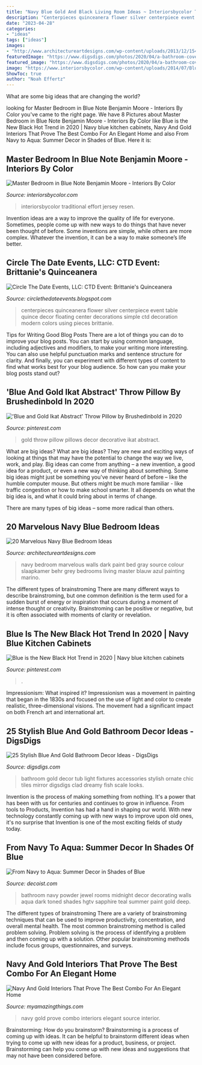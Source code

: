 ```yaml
---
title: "Navy Blue Gold And Black Living Room Ideas ~ Interiorsbycolor Traditional Effort Jersey Resen"
description: "Centerpieces quinceanera flower silver centerpiece event table quince decor floating center decorations simple ctd decoration modern colors using pieces brittanie"
date: "2023-04-28"
categories:
- "ideas"
tags: ["ideas"]
images:
- "http://www.architectureartdesigns.com/wp-content/uploads/2013/12/1540-630x945.jpg"
featuredImage: "https://www.digsdigs.com/photos/2020/04/a-bathroom-covered-with-white-shiplap-with-a-mirror-in-an-ornate-gold-frame-artworks-blue-tub-on-gold-legs.jpg"
featured_image: "https://www.digsdigs.com/photos/2020/04/a-bathroom-covered-with-white-shiplap-with-a-mirror-in-an-ornate-gold-frame-artworks-blue-tub-on-gold-legs.jpg"
image: "https://www.interiorsbycolor.com/wp-content/uploads/2014/07/Blue-Note-Benjamin-Moore-living-room.jpg"
ShowToc: true
author: "Noah Effertz"
---
```



What are some big ideas that are changing the world?

	

		
looking for Master Bedroom in Blue Note Benjamin Moore - Interiors By Color you've came to the right page. We have 8 Pictures about Master Bedroom in Blue Note Benjamin Moore - Interiors By Color like Blue is the New Black Hot Trend in 2020 | Navy blue kitchen cabinets, Navy And Gold Interiors That Prove The Best Combo For An Elegant Home and also From Navy to Aqua: Summer Decor in Shades of Blue. Here it is:
		
    
## Master Bedroom In Blue Note Benjamin Moore - Interiors By Color

<img loading=lazy src="https://www.interiorsbycolor.com/wp-content/uploads/2014/07/Blue-Note-Benjamin-Moore-living-room.jpg" onerror="this.onerror=null;this.src='https://tse3.mm.bing.net/th?id=OIP.pmjGxtCIHgdzGnDEOUNwewHaF7&amp;pid=15.1';" alt="Master Bedroom in Blue Note Benjamin Moore - Interiors By Color">

_Source: interiorsbycolor.com_

>interiorsbycolor traditional effort jersey resen. 

	

Invention ideas are a way to improve the quality of life for everyone. Sometimes, people come up with new ways to do things that have never been thought of before. Some inventions are simple, while others are more complex. Whatever the invention, it can be a way to make someone’s life better.

    
## Circle The Date Events, LLC: CTD Event: Brittanie&#039;s Quinceanera

<img loading=lazy src="http://1.bp.blogspot.com/_sY9sailSkMo/TIlvZoIL6BI/AAAAAAAAABg/pep4W5b4e8Y/s1600/brittanie034.JPG" onerror="this.onerror=null;this.src='https://tse1.mm.bing.net/th?id=OIP.N9v740KviDvgdTdeg8WOXgAAAA&amp;pid=15.1';" alt="Circle The Date Events, LLC: CTD Event: Brittanie&#039;s Quinceanera">

_Source: circlethedateevents.blogspot.com_

>centerpieces quinceanera flower silver centerpiece event table quince decor floating center decorations simple ctd decoration modern colors using pieces brittanie. 

	

Tips for Writing Good Blog Posts
There are a lot of things you can do to improve your blog posts. You can start by using common language, including adjectives and modifiers, to make your writing more interesting. You can also use helpful punctuation marks and sentence structure for clarity. And finally, you can experiment with different types of content to find what works best for your blog audience. So how can you make your blog posts stand out?

    
## &#039;Blue And Gold Ikat Abstract&#039; Throw Pillow By Brushedinbold In 2020

<img loading=lazy src="https://i.pinimg.com/736x/91/16/cf/9116cf419563c8ec9530820669b4f850.jpg" onerror="this.onerror=null;this.src='https://tse4.mm.bing.net/th?id=OIP.srzTSY3X7ke2jatUvhUVVQHaHa&amp;pid=15.1';" alt="&#039;Blue and Gold Ikat Abstract&#039; Throw Pillow by Brushedinbold in 2020">

_Source: pinterest.com_

>gold throw pillow pillows decor decorative ikat abstract. 

	

What are big ideas?
What are big ideas? They are new and exciting ways of looking at things that may have the potential to change the way we live, work, and play. Big ideas can come from anything – a new invention, a good idea for a product, or even a new way of thinking about something.
Some big ideas might just be something you've never heard of before – like the humble computer mouse. But others might be much more familiar - like traffic congestion or how to make school smarter. It all depends on what the big idea is, and what it could bring about in terms of change.

There are many types of big ideas – some more radical than others.

    
## 20 Marvelous Navy Blue Bedroom Ideas

<img loading=lazy src="http://www.architectureartdesigns.com/wp-content/uploads/2013/12/1540-630x945.jpg" onerror="this.onerror=null;this.src='https://tse2.mm.bing.net/th?id=OIP.05MbPnZpvJZts-cIW-4-dwHaLH&amp;pid=15.1';" alt="20 Marvelous Navy Blue Bedroom Ideas">

_Source: architectureartdesigns.com_

>navy bedroom marvelous walls dark paint bed gray source colour slaapkamer behr grey bedrooms living master blauw azul painting marino. 

	

The different types of brainstroming
There are many different ways to describe brainstroming, but one common definition is the term used for a sudden burst of energy or inspiration that occurs during a moment of intense thought or creativity. Brainstroming can be positive or negative, but it is often associated with moments of clarity or revelation.

    
## Blue Is The New Black Hot Trend In 2020 | Navy Blue Kitchen Cabinets

<img loading=lazy src="https://i.pinimg.com/736x/0a/ec/02/0aec0208cc22dcf412af125f0a716f6b.jpg" onerror="this.onerror=null;this.src='https://tse4.mm.bing.net/th?id=OIP.17Zi1SsTshC8nrI1iV67mAHaFg&amp;pid=15.1';" alt="Blue is the New Black Hot Trend in 2020 | Navy blue kitchen cabinets">

_Source: pinterest.com_

>. 

	

Impressionism: What inspired it?
Impressionism was a movement in painting that began in the 1830s and focused on the use of light and color to create realistic, three-dimensional visions. The movement had a significant impact on both French art and international art.

    
## 25 Stylish Blue And Gold Bathroom Decor Ideas - DigsDigs

<img loading=lazy src="https://www.digsdigs.com/photos/2020/04/a-bathroom-covered-with-white-shiplap-with-a-mirror-in-an-ornate-gold-frame-artworks-blue-tub-on-gold-legs.jpg" onerror="this.onerror=null;this.src='https://tse1.mm.bing.net/th?id=OIP.D92_JYhLM6V02GFsatZ4CAHaLG&amp;pid=15.1';" alt="25 Stylish Blue And Gold Bathroom Decor Ideas - DigsDigs">

_Source: digsdigs.com_

>bathroom gold decor tub light fixtures accessories stylish ornate chic tiles mirror digsdigs clad dreamy fish scale looks. 

	

Invention is the process of making something from nothing. It's a power that has been with us for centuries and continues to grow in influence. From tools to Products, Invention has had a hand in shaping our world. With new technology constantly coming up with new ways to improve upon old ones, it's no surprise that Invention is one of the most exciting fields of study today.

    
## From Navy To Aqua: Summer Decor In Shades Of Blue

<img loading=lazy src="http://cdn.decoist.com/wp-content/uploads/2012/06/sapphire-blue-bathroom.jpg" onerror="this.onerror=null;this.src='https://tse4.mm.bing.net/th?id=OIP.ZRj16zHsqeqf-GaYq1paCAHaLH&amp;pid=15.1';" alt="From Navy to Aqua: Summer Decor in Shades of Blue">

_Source: decoist.com_

>bathroom navy powder jewel rooms midnight decor decorating walls aqua dark toned shades hgtv sapphire teal summer paint gold deep. 

	

The different types of brainstroming
There are a variety of brainstroming techniques that can be used to improve productivity, concentration, and overall mental health. The most common brainstroming method is called problem solving. Problem solving is the process of identifying a problem and then coming up with a solution. Other popular brainstroming methods include focus groups, questionnaires, and surveys.

    
## Navy And Gold Interiors That Prove The Best Combo For An Elegant Home

<img loading=lazy src="https://myamazingthings.com/wp-content/uploads/2017/10/navy-gold-interior-9.jpg" onerror="this.onerror=null;this.src='https://tse4.mm.bing.net/th?id=OIP.pdUGIMR6qR0df3z-8HHOHgHaFi&amp;pid=15.1';" alt="Navy And Gold Interiors That Prove The Best Combo For An Elegant Home">

_Source: myamazingthings.com_

>navy gold prove combo interiors elegant source interior. 

	

Brainstorming: How do you brainstorm?
Brainstorming is a process of coming up with ideas. It can be helpful to brainstorm different ideas when trying to come up with new ideas for a product, business, or project. Brainstorming can help you come up with new ideas and suggestions that may not have been considered before.

